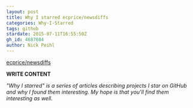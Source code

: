 ```yaml
---
layout: post
title: Why I starred ecprice/newsdiffs
categories: Why-I-Starred
tags: github
stardate: 2015-07-11T16:55:50Z
gh_id: 4687884
author: Nick Peihl
---
```


[ecprice/newsdiffs](https://github.com/ecprice/newsdiffs)

**WRITE CONTENT**

*"Why I starred" is a series of articles describing projects I star on GitHub and why I found them interesting. My hope is that you'll find them interesting as well.*

